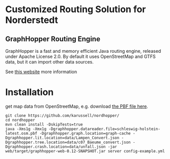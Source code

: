 # Customized Routing Solution for Norderstedt

## GraphHopper Routing Engine

GraphHopper is a fast and memory efficient Java routing engine, released under Apache License 2.0.
By default it uses OpenStreetMap and GTFS data, but it can import other data sources.

See [this website](https://github.com/graphhopper/graphhopper) more information

# Installation

get map data from OpenStreetMap, e.g. download [the PBF file here](http://download.geofabrik.de/europe/germany/schleswig-holstein.html).

```
git clone https://github.com/karussell/nordhopper/
cd nordhopper
mvn clean install -DskipTests=true
java -Xms1g -Xmx1g -Dgraphhopper.datareader.file=schleswig-holstein-latest.osm.pbf -Dgraphhopper.graph.location=graph-cache -Dgraphhopper.lit.location=data/Lampen_Convert.json -Dgraphhopper.tree.location=data/c07_Baeume_convert.json -Dgraphhopper.crash.location=data/unfall.json -jar web/target/graphhopper-web-0.12-SNAPSHOT.jar server config-example.yml
```